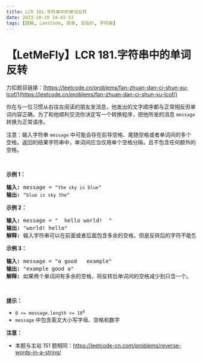 ```yaml
---
title: LCR 181.字符串中的单词反转
date: 2023-10-10 14-43-53
tags: [题解, LeetCode, 简单, 双指针, 字符串]
---
```


# 【LetMeFly】LCR 181.字符串中的单词反转

力扣题目链接：[https://leetcode.cn/problems/fan-zhuan-dan-ci-shun-xu-lcof/](https://leetcode.cn/problems/fan-zhuan-dan-ci-shun-xu-lcof/)

<p>你在与一位习惯从右往左阅读的朋友发消息，他发出的文字顺序都与正常相反但单词内容正确，为了和他顺利交流你决定写一个转换程序，把他所发的消息 <code>message</code> 转换为正常语序。</p>

<p>注意：输入字符串 <code>message</code> 中可能会存在前导空格、尾随空格或者单词间的多个空格。返回的结果字符串中，单词间应当仅用单个空格分隔，且不包含任何额外的空格。</p>

<p>&nbsp;</p>

<p><strong>示例 1：</strong></p>

<pre>
<strong>输入:</strong> message = "<code>the sky is blue</code>"
<strong>输出:&nbsp;</strong>"<code>blue is sky the</code>"
</pre>

<p><strong>示例 2：</strong></p>

<pre>
<strong>输入:</strong> message = " &nbsp;hello world! &nbsp;"
<strong>输出:&nbsp;</strong>"world! hello"
<strong>解释: </strong>输入字符串可以在前面或者后面包含多余的空格，但是反转后的字符不能包括。
</pre>

<p><strong>示例 3：</strong></p>

<pre>
<strong>输入:</strong> message = "a good &nbsp; example"
<strong>输出:&nbsp;</strong>"example good a"
<strong>解释: </strong>如果两个单词间有多余的空格，将反转后单词间的空格减少到只含一个。
</pre>

<p>&nbsp;</p>

<p><strong>提示：</strong></p>

<ul>
	<li><code>0 &lt;= message.length &lt;= 10<sup>4</sup></code></li>
	<li><code>message</code> 中包含英文大小写字母、空格和数字</li>
</ul>

<p><strong>注意：</strong></p>

<ul>
	<li>本题与主站 151 题相同：<a href="https://leetcode-cn.com/problems/reverse-words-in-a-string/">https://leetcode-cn.com/problems/reverse-words-in-a-string/</a></li>
</ul>

<p>&nbsp;</p>


    